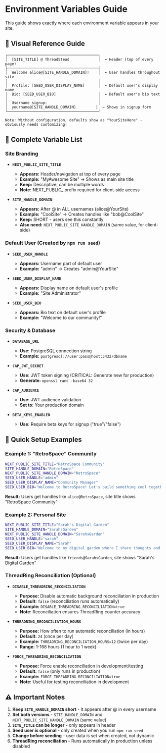 # Environment Variables Guide

This guide shows exactly where each environment variable appears in your site.

## 🎨 Visual Reference Guide

```
┌─────────────────────────────────────────┐
│  [SITE_TITLE] @ ThreadStead             │  ← Header (top of every page)
├─────────────────────────────────────────┤
│  Welcome alice@[SITE_HANDLE_DOMAIN]!    │  ← User handles throughout site
│                                         │
│  Profile: [SEED_USER_DISPLAY_NAME]      │  ← Default user's display name
│  Bio: [SEED_USER_BIO]                   │  ← Default user's bio text
│                                         │
│  Username signup:                       │
│  yourname@[SITE_HANDLE_DOMAIN]         │  ← Shows in signup form
└─────────────────────────────────────────┘

Note: Without configuration, defaults show as "YourSiteHere" - obviously needs customizing!
```

## 📝 Complete Variable List

### Site Branding
- **`NEXT_PUBLIC_SITE_TITLE`** 
  - **Appears:** Header/navigation at top of every page
  - **Example:** "MyAwesome Site" → Shows as main site title
  - **Keep:** Descriptive, can be multiple words
  - **Note:** NEXT_PUBLIC_ prefix required for client-side access

- **`SITE_HANDLE_DOMAIN`** 
  - **Appears:** After @ in ALL usernames (alice@YourSite)
  - **Example:** "CoolSite" → Creates handles like "bob@CoolSite"
  - **Keep:** SHORT - users see this constantly
  - **Also need:** `NEXT_PUBLIC_SITE_HANDLE_DOMAIN` (same value, for client-side)

### Default User (Created by `npm run seed`)
- **`SEED_USER_HANDLE`**
  - **Appears:** Username part of default user
  - **Example:** "admin" → Creates "admin@YourSite"

- **`SEED_USER_DISPLAY_NAME`**
  - **Appears:** Display name on default user's profile  
  - **Example:** "Site Administrator"

- **`SEED_USER_BIO`**
  - **Appears:** Bio text on default user's profile
  - **Example:** "Welcome to our community!"

### Security & Database
- **`DATABASE_URL`**
  - **Use:** PostgreSQL connection string
  - **Example:** `postgresql://user:pass@host:5432/dbname`

- **`CAP_JWT_SECRET`**  
  - **Use:** JWT token signing (CRITICAL: Generate new for production)
  - **Generate:** `openssl rand -base64 32`

- **`CAP_AUDIENCE`**
  - **Use:** JWT audience validation
  - **Set to:** Your production domain

- **`BETA_KEYS_ENABLED`**
  - **Use:** Require beta keys for signup ("true"/"false")

## 🚀 Quick Setup Examples

### Example 1: "RetroSpace" Community
```bash
NEXT_PUBLIC_SITE_TITLE="RetroSpace Community"
SITE_HANDLE_DOMAIN="RetroSpace"
NEXT_PUBLIC_SITE_HANDLE_DOMAIN="RetroSpace"
SEED_USER_HANDLE="admin"
SEED_USER_DISPLAY_NAME="Community Manager"
SEED_USER_BIO="Welcome to RetroSpace! Let's build something cool together."
```
**Result:** Users get handles like `alice@RetroSpace`, site title shows "RetroSpace Community"

### Example 2: Personal Site
```bash
NEXT_PUBLIC_SITE_TITLE="Sarah's Digital Garden"
SITE_HANDLE_DOMAIN="SarahsGarden"  
NEXT_PUBLIC_SITE_HANDLE_DOMAIN="SarahsGarden"
SEED_USER_HANDLE="sarah"
SEED_USER_DISPLAY_NAME="Sarah"
SEED_USER_BIO="Welcome to my digital garden where I share thoughts and projects."
```
**Result:** Users get handles like `friends@SarahsGarden`, site shows "Sarah's Digital Garden"

### ThreadRing Reconciliation (Optional)
- **`DISABLE_THREADRING_RECONCILIATION`**
  - **Purpose:** Disable automatic background reconciliation in production
  - **Default:** `false` (reconciliation runs automatically)
  - **Example:** `DISABLE_THREADRING_RECONCILIATION=true`
  - **Note:** Reconciliation ensures ThreadRing counter accuracy

- **`THREADRING_RECONCILIATION_HOURS`**
  - **Purpose:** How often to run automatic reconciliation (in hours)
  - **Default:** `24` (once per day)
  - **Example:** `THREADRING_RECONCILIATION_HOURS=12` (twice per day)
  - **Range:** 1-168 hours (1 hour to 1 week)

- **`FORCE_THREADRING_RECONCILIATION`**
  - **Purpose:** Force enable reconciliation in development/testing
  - **Default:** `false` (only runs in production)
  - **Example:** `FORCE_THREADRING_RECONCILIATION=true`
  - **Note:** Useful for testing reconciliation in development

## ⚠️ Important Notes

1. **Keep `SITE_HANDLE_DOMAIN` short** - it appears after @ in every username
2. **Set both versions** - `SITE_HANDLE_DOMAIN` and `NEXT_PUBLIC_SITE_HANDLE_DOMAIN` (same value)
3. **`SITE_TITLE` can be longer** - only appears in header
4. **Seed user is optional** - only created when you run `npm run seed`
5. **Change before seeding** - user data is set when created, not dynamic
6. **ThreadRing reconciliation** - Runs automatically in production unless disabled